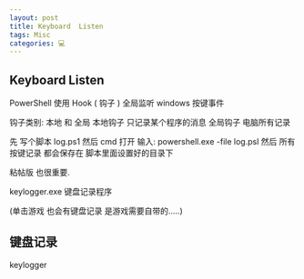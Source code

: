 ```yaml
---
layout: post
title: Keyboard  Listen  
tags: Misc
categories: 💻
---
```


## Keyboard  Listen

PowerShell 使用 Hook ( 钩子 ) 全局监听 windows 按键事件

钩子类别: 本地 和 全局
本地钩子  只记录某个程序的消息
全局钩子 电脑所有记录

先 写个脚本  log.ps1
然后 cmd 打开 输入:
powershell.exe -file log.psl
然后 所有按键记录 都会保存在 脚本里面设置好的目录下



粘帖版  也很重要.



keylogger.exe  键盘记录程序

(单击游戏 也会有键盘记录 是游戏需要自带的.....)


## 键盘记录


keylogger
